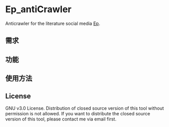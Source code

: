 # Ep_antiCrawler
Anticrawler for the literature social media [Ep](https://episode.cc).

## 需求

## 功能

## 使用方法

## License
GNU v3.0 License. Distribution of closed source version of this tool without permission is not allowed. 
If you want to distribute the closed source version of this tool, please contact me via email first.
